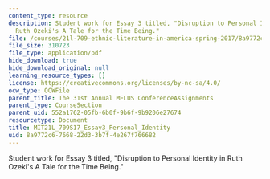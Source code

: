 ```yaml
---
content_type: resource
description: Student work for Essay 3 titled, "Disruption to Personal Identity in
  Ruth Ozeki's A Tale for the Time Being."
file: /courses/21l-709-ethnic-literature-in-america-spring-2017/8a9772c6766822d33b7f4e267f766682_MIT21L_709S17_Essay3_Personal_Identity.pdf
file_size: 310723
file_type: application/pdf
hide_download: true
hide_download_original: null
learning_resource_types: []
license: https://creativecommons.org/licenses/by-nc-sa/4.0/
ocw_type: OCWFile
parent_title: The 31st Annual MELUS ConferenceAssignments
parent_type: CourseSection
parent_uid: 552a1762-05fb-6b0f-9b6f-9b9206e27674
resourcetype: Document
title: MIT21L_709S17_Essay3_Personal_Identity
uid: 8a9772c6-7668-22d3-3b7f-4e267f766682
---
```

Student work for Essay 3 titled, "Disruption to Personal Identity in Ruth Ozeki's A Tale for the Time Being."